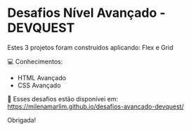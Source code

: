 # Desafios Nível Avançado - DEVQUEST

Estes 3 projetos foram construídos aplicando: Flex e Grid

💻 Conhecimentos:

* HTML Avançado
* CSS Avançado


 🚀 Esses desafios estão disponívei em:
 https://milenamarlim.github.io/desafios-avancado-devquest/
 
 
 Obrigada!
 
